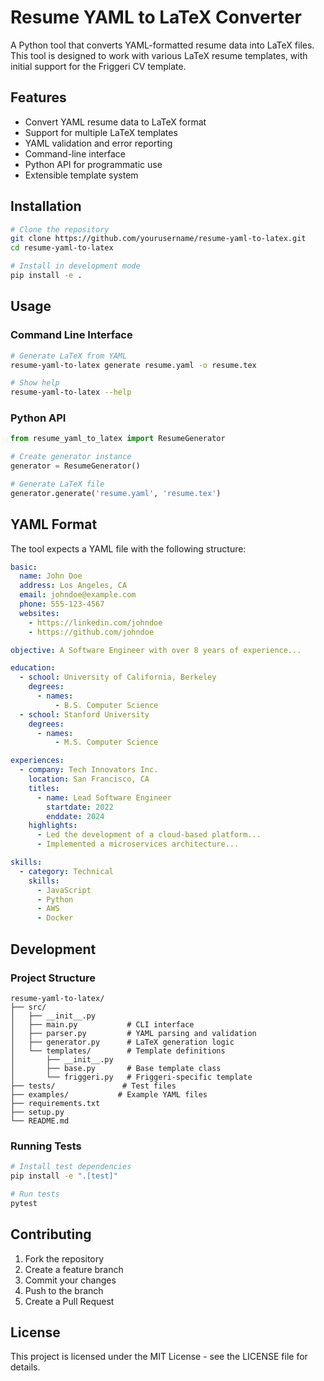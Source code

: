 # Resume YAML to LaTeX Converter

A Python tool that converts YAML-formatted resume data into LaTeX files. This tool is designed to work with various LaTeX resume templates, with initial support for the Friggeri CV template.

## Features

- Convert YAML resume data to LaTeX format
- Support for multiple LaTeX templates
- YAML validation and error reporting
- Command-line interface
- Python API for programmatic use
- Extensible template system

## Installation

```bash
# Clone the repository
git clone https://github.com/yourusername/resume-yaml-to-latex.git
cd resume-yaml-to-latex

# Install in development mode
pip install -e .
```

## Usage

### Command Line Interface

```bash
# Generate LaTeX from YAML
resume-yaml-to-latex generate resume.yaml -o resume.tex

# Show help
resume-yaml-to-latex --help
```

### Python API

```python
from resume_yaml_to_latex import ResumeGenerator

# Create generator instance
generator = ResumeGenerator()

# Generate LaTeX file
generator.generate('resume.yaml', 'resume.tex')
```

## YAML Format

The tool expects a YAML file with the following structure:

```yaml
basic:
  name: John Doe
  address: Los Angeles, CA
  email: johndoe@example.com
  phone: 555-123-4567
  websites:
    - https://linkedin.com/johndoe
    - https://github.com/johndoe

objective: A Software Engineer with over 8 years of experience...

education:
  - school: University of California, Berkeley
    degrees:
      - names:
          - B.S. Computer Science
  - school: Stanford University
    degrees:
      - names:
          - M.S. Computer Science

experiences:
  - company: Tech Innovators Inc.
    location: San Francisco, CA
    titles:
      - name: Lead Software Engineer
        startdate: 2022
        enddate: 2024
    highlights:
      - Led the development of a cloud-based platform...
      - Implemented a microservices architecture...

skills:
  - category: Technical
    skills:
      - JavaScript
      - Python
      - AWS
      - Docker
```

## Development

### Project Structure

```
resume-yaml-to-latex/
├── src/
│   ├── __init__.py
│   ├── main.py           # CLI interface
│   ├── parser.py         # YAML parsing and validation
│   ├── generator.py      # LaTeX generation logic
│   └── templates/        # Template definitions
│       ├── __init__.py
│       ├── base.py       # Base template class
│       └── friggeri.py   # Friggeri-specific template
├── tests/               # Test files
├── examples/           # Example YAML files
├── requirements.txt
├── setup.py
└── README.md
```

### Running Tests

```bash
# Install test dependencies
pip install -e ".[test]"

# Run tests
pytest
```

## Contributing

1. Fork the repository
2. Create a feature branch
3. Commit your changes
4. Push to the branch
5. Create a Pull Request

## License

This project is licensed under the MIT License - see the LICENSE file for details. 